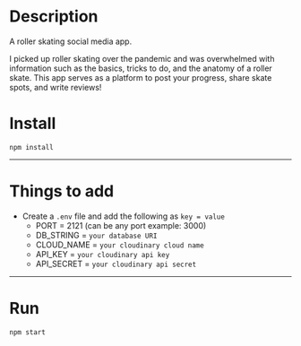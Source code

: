 # Description

A roller skating social media app.

I picked up roller skating over the pandemic and was overwhelmed with information such as the basics, tricks to do, and the anatomy of a roller skate. This app serves as a platform to post your progress, share skate spots, and write reviews!

# Install

`npm install`

---

# Things to add

- Create a `.env` file and add the following as `key = value`
  - PORT = 2121 (can be any port example: 3000)
  - DB_STRING = `your database URI`
  - CLOUD_NAME = `your cloudinary cloud name`
  - API_KEY = `your cloudinary api key`
  - API_SECRET = `your cloudinary api secret`

---

# Run

`npm start`
